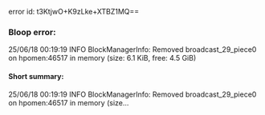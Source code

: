 error id: t3KtjwO+K9zLke+XTBZ1MQ==
### Bloop error:

25/06/18 00:19:19 INFO BlockManagerInfo: Removed broadcast_29_piece0 on hpomen:46517 in memory (size: 6.1 KiB, free: 4.5 GiB)
#### Short summary: 

25/06/18 00:19:19 INFO BlockManagerInfo: Removed broadcast_29_piece0 on hpomen:46517 in memory (size...